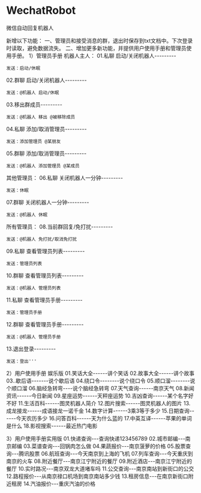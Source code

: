 # WechatRobot
微信自动回复机器人

新增以下功能：
一、管理员和接受消息的群，退出时保存到txt文档中。下次登录时读取，避免数据流失。
二、增加更多新功能，并提供用户使用手册和管理员使用手册。
1）管理员手册
机器人主人：
01.私聊 启动/关闭机器人---------

    发送：启动/休眠
02.群聊 启动/关闭机器人---------

    发送：@机器人 启动/休眠
03.移出群成员---------

    发送：@机器人 移出 @被移除成员
04.私聊 添加/取消管理员---------

    发送：添加管理员 @某朋友
05.群聊 添加/取消管理员---------

    发送：@机器人 添加管理员 @某成员

其他管理员：
06.私聊 关闭机器人一分钟---------

    发送：休眠
07.群聊 关闭机器人一分钟---------

    发送：@机器人 休眠

所有管理员：
08.当前群回复/免打扰---------

    发送：@机器人 免打扰/取消免打扰

09.私聊 查看管理员列表---------

    发送：管理员列表
10.群聊 查看管理员列表--------- 

    发送：@机器人 管理员列表
11.私聊 查看管理员手册---------

    发送：管理员手册
12.群聊 查看管理员手册---------

    发送：@机器人 管理员手册
13.退出登录---------

    发送：登出'''

2）用户使用手册 娱乐版
01.笑话大全------讲个笑话
02.故事大全------讲个故事
03..歇后语-------说个歇后语
04.绕口令--------说个绕口令
05.顺口溜--------说个顺口溜
06.脑经急转弯----说个脑经急转弯
07.天气查询------南京天气
08.新闻资讯------今日新闻
09.星座运势------天秤座运势
10.吉凶查询------某个名字好不好
11.生活百科------图灵机器人简介
12.图片搜索------图灵机器人的图片
13.成龙接龙------成语接龙一诺千金
14.数字计算------3乘3等于多少
15.日期查询------今天农历多少
16.问答百科------天为什么蓝的
17.中英互译------苹果的单词是什么
18.影视搜索------最近热门电影

3）用户使用手册实用版
01.快递查询---查询快递123456789
02.城市邮编---南京邮编
03.菜谱查询---回锅肉怎么做
04.果蔬报价---南京菠萝的价格
05.股票查询---腾讯股票
06.航班查询---今天南京到上海的飞机
07.列车查询---今天重庆到南京的火车
08.附近餐厅---南京江宁附近的餐厅
09.附近酒店---南京江宁附近的餐厅
10.实时路况---南京双龙大道堵车吗
11.公交查询---南京南站到新街口的公交
12.路程报价---从南京禄口机场到南京南站多少钱
13.租房信息---在南京新街口附近租房
14.汽油报价---重庆汽油的价格
